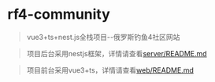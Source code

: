 # rf4-community
> vue3+ts+nest.js全栈项目--俄罗斯钓鱼4社区网站

> 项目后台采用nestjs框架，详情请查看[server/README.md](./server/README.md)

> 项目前台采用vue3+ts，详情请查看[web/README.md](./web/README.md)
